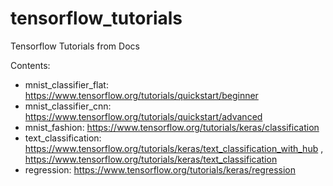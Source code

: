 # tensorflow_tutorials
Tensorflow Tutorials from Docs

Contents:

- mnist_classifier_flat: https://www.tensorflow.org/tutorials/quickstart/beginner
- mnist_classifier_cnn: https://www.tensorflow.org/tutorials/quickstart/advanced
- mnist_fashion: https://www.tensorflow.org/tutorials/keras/classification
- text_classification: https://www.tensorflow.org/tutorials/keras/text_classification_with_hub , https://www.tensorflow.org/tutorials/keras/text_classification
- regression: https://www.tensorflow.org/tutorials/keras/regression
